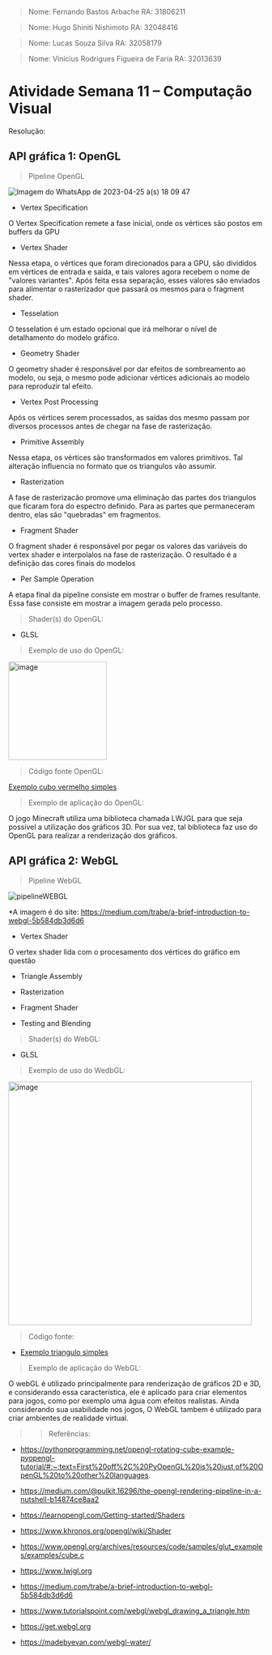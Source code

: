 > Nome: Fernando Bastos Arbache
> RA: 31806211

> Nome: Hugo Shiniti Nishimoto
> RA: 32048416

> Nome: Lucas Souza Silva
> RA: 32058179

> Nome: Vinicius Rodrigues Figueira de Faria
> RA: 32013639


# Atividade Semana 11 – Computação Visual

Resolução:

## API gráfica 1: OpenGL

> Pipeline OpenGL

![Imagem do WhatsApp de 2023-04-25 à(s) 18 09 47](https://user-images.githubusercontent.com/89364149/234404728-25480f61-9b3c-487d-b80c-878dfa0726e7.jpg)

- Vertex Specification

O Vertex Specification remete a fase inicial, onde os vértices são postos em buffers da GPU

- Vertex Shader

Nessa etapa, o vértices que foram direcionados para a GPU, são divididos em vértices de entrada e saída, e tais valores agora recebem o nome de "valores variantes". Após feita essa separação, esses valores são enviados para alimentar o rasterizador que passará os mesmos para o fragment shader.

- Tesselation

O tesselation é um estado opcional que irá melhorar o nível de detalhamento do modelo gráfico.

- Geometry Shader

O geometry shader é responsável por dar efeitos de sombreamento ao modelo, ou seja, o mesmo pode adicionar vértices adicionais ao modelo para reproduzir tal efeito.

- Vertex Post Processing

Após os vértices serem processados, as saídas dos mesmo passam por diversos processos antes de chegar na fase de rasterização.

- Primitive Assembly

Nessa etapa, os vértices são transformados em valores primitivos. Tal alteração influencia no formato que os triangulos vão assumir.

- Rasterization

A fase de rasterizacão promove uma eliminação das partes dos triangulos que ficaram fora do espectro definido. Para as partes que permaneceram dentro, elas são "quebradas" em fragmentos.

- Fragment Shader

O fragment shader é responsável por pegar os valores das variáveis do vertex shader e interpolalos na fase de rasterização. O resultado é a definição das cores finais do modelos

- Per Sample Operation

A etapa final da pipeline consiste em mostrar o buffer de frames resultante. Essa fase consiste em mostrar a imagem gerada pelo processo.

> Shader(s) do OpenGL:

- GLSL

> Exemplo de uso do OpenGL:

<img width="194" alt="image" src="https://user-images.githubusercontent.com/89364149/235786713-32f161d5-ad07-4a6f-a1cb-aa221bd1ca63.png">

> Código fonte OpenGL:

[Exemplo cubo vermelho simples](https://github.com/HugoNishimoto07/Comp-Visual/blob/main/Atividades/Atividade%20semana%2011/redsquare.c)

> Exemplo de aplicação do OpenGL:

O jogo Minecraft utiliza uma biblioteca chamada LWJGL para que seja possível a utilização dos gráficos 3D. Por sua vez, tal biblioteca faz uso do OpenGL para realizar a renderização dos gráficos.

## API gráfica 2: WebGL

> Pipeline WebGL

![pipelineWEBGL](https://user-images.githubusercontent.com/89364149/235649335-f3c3ca69-7dc4-4569-a991-519001e5ccc6.png)

*A imagem é do site: https://medium.com/trabe/a-brief-introduction-to-webgl-5b584db3d6d6

- Vertex Shader 

O vertex shader lida com o procesamento dos vértices do gráfico em questão

- Triangle Assembly



- Rasterization 

- Fragment Shader

- Testing and Blending

> Shader(s) do WebGL:

- GLSL

> Exemplo de uso do WedbGL:

<img width="481" alt="image" src="https://user-images.githubusercontent.com/89364149/235779394-aaff1bcd-7503-4b87-b907-9a97120933bf.png">

> Código fonte:

- [Exemplo triangulo simples](https://github.com/HugoNishimoto07/Comp-Visual/blob/main/Atividades/Atividade%20semana%2011/triangle.html)

> Exemplo de aplicação do WebGL:

O webGL é utilizado principalmente para renderização de gráficos 2D e 3D, e considerando essa característica, ele é aplicado para criar elementos para jogos, como por exemplo uma água com efeitos realistas. Ainda considerando sua usabilidade nos jogos, O WebGL tambem é utilizado para criar ambientes de realidade virtual.


>> Referências:

- https://pythonprogramming.net/opengl-rotating-cube-example-pyopengl-tutorial/#:~:text=First%20off%2C%20PyOpenGL%20is%20just,of%20OpenGL%20to%20other%20languages.

- https://medium.com/@pulkit.16296/the-opengl-rendering-pipeline-in-a-nutshell-b14874ce8aa2

- https://learnopengl.com/Getting-started/Shaders

- https://www.khronos.org/opengl/wiki/Shader

- https://www.opengl.org/archives/resources/code/samples/glut_examples/examples/cube.c

- https://www.lwjgl.org

- https://medium.com/trabe/a-brief-introduction-to-webgl-5b584db3d6d6

- https://www.tutorialspoint.com/webgl/webgl_drawing_a_triangle.htm

- https://get.webgl.org

- https://madebyevan.com/webgl-water/


